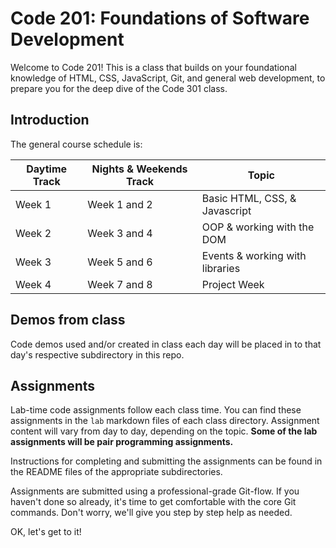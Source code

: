 # Code 201: Foundations of Software Development

Welcome to Code 201! This is a class that builds on your foundational knowledge of HTML, CSS, JavaScript, Git, and general web development, to prepare you for the deep dive of the Code 301 class.

## Introduction

The general course schedule is:

Daytime Track  | Nights & Weekends Track    | Topic
-----------|--------------|---------------
Week 1     | Week 1 and 2 | Basic HTML, CSS, & Javascript
Week 2     | Week 3 and 4 | OOP & working with the DOM
Week 3     | Week 5 and 6 | Events & working with libraries
Week 4     | Week 7 and 8 | Project Week

## Demos from class

Code demos used and/or created in class each day will be placed in to that day's respective subdirectory in this repo.  

## Assignments

Lab-time code assignments follow each class time. You can find these assignments in the `lab` markdown files of each class directory. Assignment content will vary from day to day, depending on the topic. **Some of the lab assignments will be pair programming assignments.**

Instructions for completing and submitting the assignments can be found in the README files of the appropriate subdirectories.

Assignments are submitted using a professional-grade Git-flow. If you haven't done so already, it's time to get comfortable with the core Git commands. Don't worry, we'll give you step by step help as needed.

OK, let's get to it!
